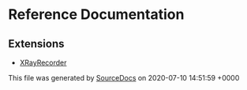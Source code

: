 # Reference Documentation

## Extensions

-   [XRayRecorder](extensions/XRayRecorder.md)

This file was generated by [SourceDocs](https://github.com/eneko/SourceDocs) on 2020-07-10 14:51:59 +0000